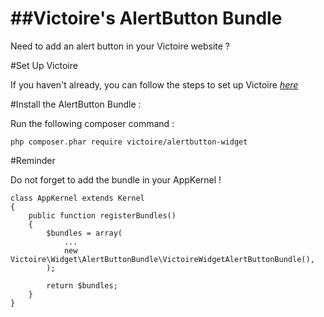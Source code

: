##Victoire's AlertButton Bundle
============

Need to add an alert button in your Victoire website ?

#Set Up Victoire

If you haven't already, you can follow the steps to set up Victoire *[here](https://github.com/Victoire/victoire/blob/master/setup.md)*

#Install the AlertButton Bundle :

Run the following composer command :

    php composer.phar require victoire/alertbutton-widget

#Reminder

Do not forget to add the bundle in your AppKernel !

    class AppKernel extends Kernel
    {
        public function registerBundles()
        {
            $bundles = array(
                ...
                new Victoire\Widget\AlertButtonBundle\VictoireWidgetAlertButtonBundle(),
            );

            return $bundles;
        }
    }
